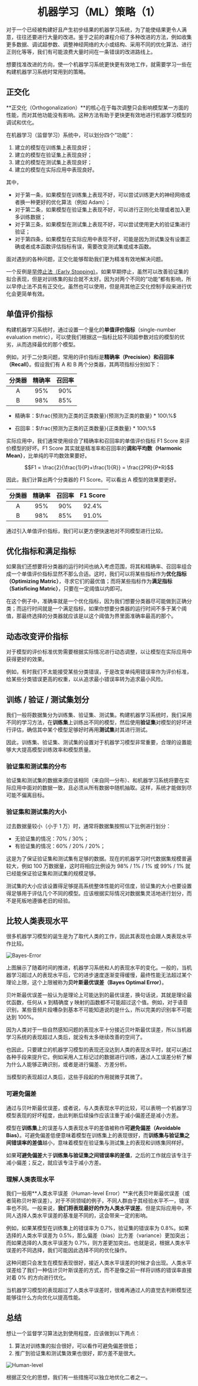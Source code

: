 <h1 align="center">机器学习（ML）策略（1）</h1>

对于一个已经被构建好且产生初步结果的机器学习系统，为了能使结果更令人满意，往往还要进行大量的改进。鉴于之前的课程介绍了多种改进的方法，例如收集更多数据、调试超参数、调整神经网络的大小或结构、采用不同的优化算法、进行正则化等等，我们有可能浪费大量时间在一条错误的改进路线上。

想要找准改进的方向，使一个机器学习系统更快更有效地工作，就需要学习一些在构建机器学习系统时常用到的策略。

## 正交化

**正交化（Orthogonalization）**的核心在于每次调整只会影响模型某一方面的性能，而对其他功能没有影响。这种方法有助于更快更有效地进行机器学习模型的调试和优化。

在机器学习（监督学习）系统中，可以划分四个“功能”：

1. 建立的模型在训练集上表现良好；
2. 建立的模型在验证集上表现良好；
3. 建立的模型在测试集上表现良好；
4. 建立的模型在实际应用中表现良好。

其中，

* 对于第一条，如果模型在训练集上表现不好，可以尝试训练更大的神经网络或者换一种更好的优化算法（例如 Adam）；
* 对于第二条，如果模型在验证集上表现不好，可以进行正则化处理或者加入更多训练数据；
* 对于第三条，如果模型在测试集上表现不好，可以尝试使用更大的验证集进行验证；
* 对于第四条，如果模型在实际应用中表现不好，可能是因为测试集没有设置正确或者成本函数评估指标有误，需要改变测试集或成本函数。

面对遇到的各种问题，正交化能够帮助我们更为精准有效地解决问题。

一个反例是[早停止法（Early Stopping）](http://kyonhuang.top/Andrew-Ng-Deep-Learning-notes/#/Improving_Deep_Neural_Networks/%E6%B7%B1%E5%BA%A6%E5%AD%A6%E4%B9%A0%E7%9A%84%E5%AE%9E%E7%94%A8%E5%B1%82%E9%9D%A2?id=%e5%85%b6%e4%bb%96%e6%ad%a3%e5%88%99%e5%8c%96%e6%96%b9%e6%b3%95)。如果早期停止，虽然可以改善验证集的拟合表现，但是对训练集的拟合就不太好。因为对两个不同的“功能”都有影响，所以早停止法不具有正交化。虽然也可以使用，但是用其他正交化控制手段来进行优化会更简单有效。

## 单值评价指标

构建机器学习系统时，通过设置一个量化的**单值评价指标**（single-number evaluation metric），可以使我们根据这一指标比较不同超参数对应的模型的优劣，从而选择最优的那个模型。

例如，对于二分类问题，常用的评价指标是**精确率（Precision）**和**召回率（Recall）**。假设我们有 A 和 B 两个分类器，其两项指标分别如下：

| 分类器 | 精确率 | 召回率 |
| :---: | :---: | :---: |
| A | 95% | 90% |
| B | 98% | 85% |

* 精确率：$\frac{预测为正类的正类数量}{预测为正类的数量} * 100\%$

* 召回率：$\frac{预测为正类的正类数量}{正类数量} * 100\%$

实际应用中，我们通常使用综合了精确率和召回率的单值评价指标 F1 Score 来评价模型的好坏。F1 Score 其实就是精准率和召回率的**调和平均数（Harmonic Mean）**，比单纯的平均数效果要好。

$$F1 = \frac{2}{\frac{1}{P}+\frac{1}{R}} = \frac{2PR}{P+R}$$

因此，我们计算出两个分类器的 F1 Score。可以看出 A 模型的效果要更好。

| 分类器 | 精确率 | 召回率 | F1 Score |
| :---: | :---: | :---: | :---: | 
| A | 95% | 90% | 92.4% |
| B | 98% | 85% | 91.0% |

通过引入单值评价指标，我们可以更方便快速地对不同模型进行比较。

## 优化指标和满足指标

如果我们还想要将分类器的运行时间也纳入考虑范围，将其和精确率、召回率组合成一个单值评价指标显然不那么合适。这时，我们可以将某些指标作为**优化指标（Optimizing Matric）**，寻求它们的最优值；而将某些指标作为**满足指标（Satisficing Matric）**，只要在一定阈值以内即可。

在这个例子中，准确率就是一个优化指标，因为我们想要分类器尽可能做到正确分类；而运行时间就是一个满足指标，如果你想要分类器的运行时间不多于某个阈值，那最终选择的分类器就应该是以这个阈值为界里面准确率最高的那个。

## 动态改变评价指标

对于模型的评价标准优势需要根据实际情况进行动态调整，以让模型在实际应用中获得更好的效果。

例如，有时我们不太能接受某些分类错误，于是改变单纯用错误率作为评价标准，给某些分类错误更高的权重，以从追求最小错误率转为追求最小风险。

## 训练 / 验证 / 测试集划分

我们一般将数据集分为训练集、验证集、测试集。构建机器学习系统时，我们采用不同的学习方法，在**训练集**上训练出不同的模型，然后使用**验证集**对模型的好坏进行评估，确信其中某个模型足够好时再用**测试集**对其进行测试。

因此，训练集、验证集、测试集的设置对于机器学习模型非常重要，合理的设置能够大大提高模型训练效率和模型质量。

### 验证集和测试集的分布

验证集和测试集的数据来源应该相同（来自同一分布）、和机器学习系统将要在实际应用中面对的数据一致，且必须从所有数据中随机抽取。这样，系统才能做到尽可能不偏离目标。

### 验证集和测试集的大小

过去数据量较小（小于 1 万）时，通常将数据集按照以下比例进行划分：

* 无验证集的情况：70% / 30%；
* 有验证集的情况：60% / 20% / 20%；

这是为了保证验证集和测试集有足够的数据。现在的机器学习时代数据集规模普遍较大，例如 100 万数据量，这时将相应比例设为 98% / 1% / 1% 或 99% / 1% 就已经能保证验证集和测试集的规模足够。

测试集的大小应该设置得足够提高系统整体性能的可信度，验证集的大小也要设置得足够用于评估几个不同的模型。应该根据实际情况对数据集灵活地进行划分，而不是死板地遵循老旧的经验。

## 比较人类表现水平

很多机器学习模型的诞生是为了取代人类的工作，因此其表现也会跟人类表现水平作比较。

![Bayes-Error](https://raw.githubusercontent.com/bighuang624/Andrew-Ng-Deep-Learning-notes/master/docs/Structuring_Machine_Learning_Projects/Bayes-Optimal-Error.png)

上图展示了随着时间的推进，机器学习系统和人的表现水平的变化。一般的，当机器学习超过人的表现水平后，它的进步速度逐渐变得缓慢，最终性能无法超过某个理论上限，这个上限被称为**贝叶斯最优误差（Bayes Optimal Error）**。

贝叶斯最优误差一般认为是理论上可能达到的最优误差，换句话说，其就是理论最优函数，任何从 x 到精确度 y 映射的函数都不可能超过这个值。例如，对于语音识别，某些音频片段嘈杂到基本不可能知道说的是什么，所以完美的识别率不可能达到 100%。

因为人类对于一些自然感知问题的表现水平十分接近贝叶斯最优误差，所以当机器学习系统的表现超过人类后，就没有太多继续改善的空间了。

也因此，只要建立的机器学习模型的表现还没达到人类的表现水平时，就可以通过各种手段来提升它。例如采用人工标记过的数据进行训练，通过人工误差分析了解为什么人能够正确识别，或者是进行偏差、方差分析。

当模型的表现超过人类后，这些手段起的作用就微乎其微了。

### 可避免偏差

通过与贝叶斯最优误差，或者说，与人类表现水平的比较，可以表明一个机器学习模型表现的好坏程度，由此判断后续操作应该注重于减小偏差还是减小方差。

模型在**训练集**上的误差与人类表现水平的差值被称作**可避免偏差（Avoidable Bias）**。可避免偏差低便意味着模型在训练集上的表现很好，而**训练集与验证集之间错误率的差值**越小，意味着模型在验证集与测试集上的表现和训练集同样好。

如果**可避免偏差**大于**训练集与验证集之间错误率的差值**，之后的工作就应该专注于减小偏差；反之，就应该专注于减小方差。

### 理解人类表现水平

我们一般用**人类水平误差（Human-level Error）**来代表贝叶斯最优误差（或者简称贝叶斯误差）。对于不同领域的例子，不同人群由于其经验水平不一，错误率也不同。一般来说，**我们将表现最好的作为人类水平误差**。但是实际应用中，不同人选择人类水平误差的基准是不同的，这会带来一定的影响。

例如，如果某模型在训练集上的错误率为 0.7%，验证集的错误率为 0.8%。如果选择的人类水平误差为 0.5%，那么偏差（bias）比方差（variance）更加突出；而如果选择的人类水平误差为 0.7%，则方差更加突出。也就是说，根据人类水平误差的不同选择，我们可能因此选择不同的优化操作。

这种问题只会发生在模型表现很好，接近人类水平误差的时候才会出现。人类水平误差给了我们一种估计贝叶斯误差的方式，而不是像之前一样将训练的错误率直接对着 0% 的方向进行优化。

当机器学习模型的表现超过了人类水平误差时，很难再通过人的直觉去判断模型还能够往什么方向优化以提高性能。

## 总结

想让一个监督学习算法达到使用程度，应该做到以下两点：

1. 算法对训练集的拟合很好，可以看作可避免偏差很低；
2. 推广到验证集和测试集效果也很好，即方差不是很大。

![Human-level](https://raw.githubusercontent.com/bighuang624/Andrew-Ng-Deep-Learning-notes/master/docs/Structuring_Machine_Learning_Projects/Human-level.png)

根据正交化的思想，我们有一些措施可以独立地优化二者之一。


<script type="text/x-mathjax-config">
MathJax.Hub.Config({
  tex2jax: {inlineMath: [ ['$', '$'] ],
        displayMath: [ ['$$', '$$']]}
});
</script>

<script type="text/javascript" src="https://cdn.bootcss.com/mathjax/2.7.4/MathJax.js?config=default"></script>